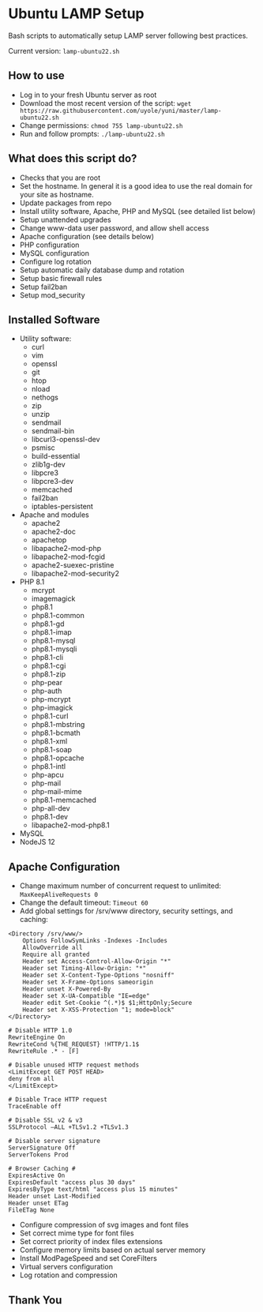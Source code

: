 # Ubuntu LAMP Setup

Bash scripts to automatically setup LAMP server following best practices.

Current version: `lamp-ubuntu22.sh`

## How to use

  * Log in to your fresh Ubuntu server as root
  * Download the most recent version of the script: `wget https://raw.githubusercontent.com/uyole/yuni/master/lamp-ubuntu22.sh`
  * Change permissions: `chmod 755 lamp-ubuntu22.sh`
  * Run and follow prompts: `./lamp-ubuntu22.sh`

## What does this script do?

  * Checks that you are root
  * Set the hostname. In general it is a good idea to use the real domain for your site as hostname.
  * Update packages from repo
  * Install utility software, Apache, PHP and MySQL (see detailed list below)
  * Setup unattended upgrades
  * Change www-data user password, and allow shell access
  * Apache configuration (see details below)
  * PHP configuration
  * MySQL configuration
  * Configure log rotation
  * Setup automatic daily database dump and rotation
  * Setup basic firewall rules
  * Setup fail2ban
  * Setup mod_security

## Installed Software

  * Utility software:
    * curl
    * vim
    * openssl
    * git
    * htop
    * nload
    * nethogs
    * zip
    * unzip
    * sendmail
    * sendmail-bin
    * libcurl3-openssl-dev
    * psmisc
    * build-essential
    * zlib1g-dev
    * libpcre3
    * libpcre3-dev
    * memcached
    * fail2ban
    * iptables-persistent
  * Apache and modules
    * apache2
    * apache2-doc
    * apachetop
    * libapache2-mod-php
    * libapache2-mod-fcgid
    * apache2-suexec-pristine
    * libapache2-mod-security2
  * PHP 8.1
    * mcrypt
    * imagemagick
    * php8.1
    * php8.1-common
    * php8.1-gd
    * php8.1-imap
    * php8.1-mysql
    * php8.1-mysqli
    * php8.1-cli
    * php8.1-cgi
    * php8.1-zip
    * php-pear
    * php-auth
    * php-mcrypt
    * php-imagick
    * php8.1-curl
    * php8.1-mbstring
    * php8.1-bcmath
    * php8.1-xml
    * php8.1-soap
    * php8.1-opcache
    * php8.1-intl
    * php-apcu
    * php-mail
    * php-mail-mime
    * php8.1-memcached
    * php-all-dev
    * php8.1-dev
    * libapache2-mod-php8.1
  * MySQL
  * NodeJS 12

## Apache Configuration

  * Change maximum number of concurrent request to unlimited: `MaxKeepAliveRequests 0`
  * Change the default timeout: `Timeout 60`
  * Add global settings for /srv/www directory, security settings, and caching:

```
<Directory /srv/www/>
    Options FollowSymLinks -Indexes -Includes
    AllowOverride all
    Require all granted
    Header set Access-Control-Allow-Origin "*"
    Header set Timing-Allow-Origin: "*"
    Header set X-Content-Type-Options "nosniff"
    Header set X-Frame-Options sameorigin
    Header unset X-Powered-By
    Header set X-UA-Compatible "IE=edge"
    Header edit Set-Cookie ^(.*)$ $1;HttpOnly;Secure
    Header set X-XSS-Protection "1; mode=block"
</Directory>

# Disable HTTP 1.0
RewriteEngine On
RewriteCond %{THE_REQUEST} !HTTP/1.1$
RewriteRule .* - [F]

# Disable unused HTTP request methods
<LimitExcept GET POST HEAD>
deny from all
</LimitExcept>

# Disable Trace HTTP request
TraceEnable off

# Disable SSL v2 & v3
SSLProtocol –ALL +TLSv1.2 +TLSv1.3

# Disable server signature
ServerSignature Off
ServerTokens Prod

# Browser Caching #
ExpiresActive On
ExpiresDefault "access plus 30 days"
ExpiresByType text/html "access plus 15 minutes"
Header unset Last-Modified
Header unset ETag
FileETag None
```

  * Configure compression of svg images and font files
  * Set correct mime type for font files
  * Set correct priority of index files extensions
  * Configure memory limits based on actual server memory
  * Install ModPageSpeed and set CoreFilters
  * Virtual servers configuration
  * Log rotation and compression

## Thank You
